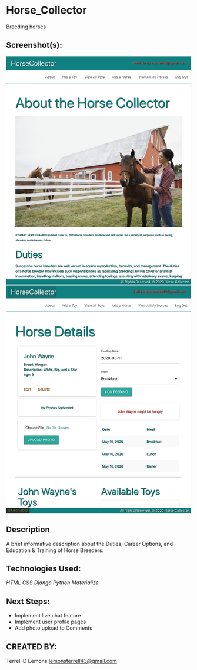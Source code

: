 # Horse_Collector
Breeding horses

## Screenshot(s):
![Screenshot1](https://github.com/lemonmade1/Horse_Collector/blob/master/wire_frames/horse_collector_1.png)
![Screenshot3](https://github.com/lemonmade1/Horse_Collector/blob/master/wire_frames/horse_collector_3.png)

## Description
  A brief informative description about the Duties, Career Options, and Education & Training of Horse 
  Breeders.

## Technologies Used:
_HTML_
_CSS_
_Django_
_Python_
_Materialize_

## Next Steps:
- Implement live chat feature
- Implement user profile pages
- Add photo upload to Comments
 
## CREATED BY: 
Terrell D Lemons
lemonsterrell43@gmail.com
